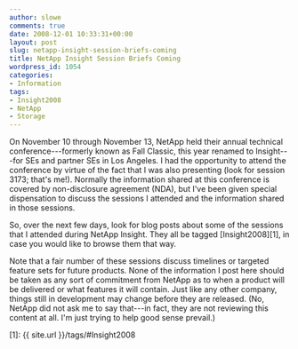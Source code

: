 ```yaml
---
author: slowe
comments: true
date: 2008-12-01 10:33:31+00:00
layout: post
slug: netapp-insight-session-briefs-coming
title: NetApp Insight Session Briefs Coming
wordpress_id: 1054
categories:
- Information
tags:
- Insight2008
- NetApp
- Storage
---
```


On November 10 through November 13, NetApp held their annual technical conference---formerly known as Fall Classic, this year renamed to Insight---for SEs and partner SEs in Los Angeles. I had the opportunity to attend the conference by virtue of the fact that I was also presenting (look for session 3173; that's me!). Normally the information shared at this conference is covered by non-disclosure agreement (NDA), but I've been given special dispensation to discuss the sessions I attended and the information shared in those sessions.

So, over the next few days, look for blog posts about some of the sessions that I attended during NetApp Insight. They all be tagged [Insight2008][1], in case you would like to browse them that way.

Note that a fair number of these sessions discuss timelines or targeted feature sets for future products. None of the information I post here should be taken as any sort of commitment from NetApp as to when a product will be delivered or what features it will contain. Just like any other company, things still in development may change before they are released. (No, NetApp did not ask me to say that---in fact, they are not reviewing this content at all. I'm just trying to help good sense prevail.)

[1]: {{ site.url }}/tags/#Insight2008
